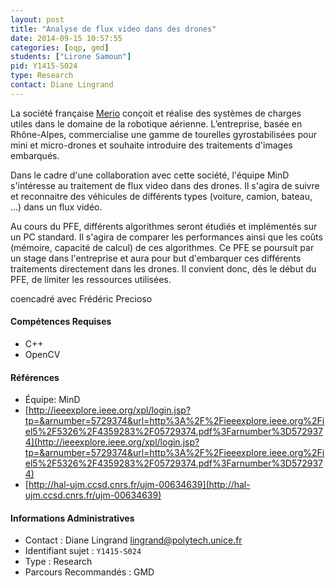 ```yaml
---
layout: post
title: "Analyse de flux video dans des drones"
date: 2014-09-15 10:57:55
categories: [oqp, gmd]
students: ["Lirone Samoun"]
pid: Y1415-S024
type: Research
contact: Diane Lingrand
---
```

       
La société française [Merio](http://www.merio.fr) conçoit et réalise des systèmes de
charges utiles dans le domaine de la robotique aérienne. L’entreprise, basée en
Rhône-Alpes, commercialise une gamme de tourelles gyrostabilisées pour mini et
micro-drones et souhaite introduire des traitements d'images embarqués.

Dans le cadre d'une collaboration avec cette société, l'équipe MinD s'intéresse au
traitement de flux video dans des drones. Il s'agira
de suivre et reconnaitre des véhicules de différents
 types (voiture, camion, bateau, ...) dans un flux vidéo.

Au cours du PFE, différents algorithmes seront étudiés et implémentés sur un PC standard. Il s'agira de comparer les performances ainsi que les coûts (mémoire, capacité de calcul) de ces algorithmes. Ce PFE se poursuit par un stage dans l'entreprise et aura pour but d'embarquer ces différents traitements directement dans les drones. Il convient donc, dès le début du PFE, de limiter les ressources utilisées.

coencadré avec Frédéric Precioso

#### Compétences Requises
  * C++ 
  * OpenCV


#### Références

  * Équipe: MinD
  * [http://ieeexplore.ieee.org/xpl/login.jsp?tp=&arnumber=5729374&url=http%3A%2F%2Fieeexplore.ieee.org%2Fiel5%2F5326%2F4359283%2F05729374.pdf%3Farnumber%3D5729374](http://ieeexplore.ieee.org/xpl/login.jsp?tp=&arnumber=5729374&url=http%3A%2F%2Fieeexplore.ieee.org%2Fiel5%2F5326%2F4359283%2F05729374.pdf%3Farnumber%3D5729374)
  * [http://hal-ujm.ccsd.cnrs.fr/ujm-00634639](http://hal-ujm.ccsd.cnrs.fr/ujm-00634639)

#### Informations Administratives
  * Contact : Diane Lingrand <lingrand@polytech.unice.fr>
  * Identifiant sujet : `Y1415-S024`
  * Type : Research
  * Parcours Recommandés : GMD
     
